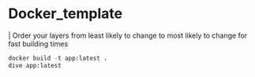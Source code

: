# Docker_template

| Order your layers from least likely to change to most likely to change for fast building times

```python
docker build -t app:latest .
dive app:latest
```
